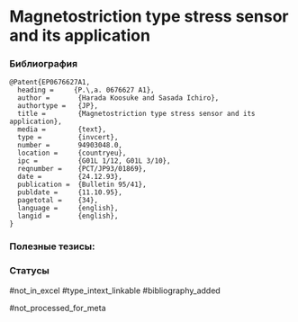 # Magnetostriction type stress sensor and its application

### Библиография
```
@Patent{EP0676627A1,
  heading =     {P.\,a. 0676627 A1},
  author =       {Harada Koosuke and Sasada Ichiro},
  authortype =   {JP},
  title =        {Magnetostriction type stress sensor and its application},
  media =        {text},
  type =         {invcert},
  number =       94903048.0,
  location =     {countryeu},
  ipc =          {G01L 1/12, G01L 3/10},
  reqnumber =    {PCT/JP93/01869},
  date =         {24.12.93},
  publication =  {Bulletin 95/41},
  publdate =     {11.10.95},
  pagetotal =    {34},
  language =     {english},
  langid =       {english},
}
```

### Полезные тезисы:

### Статусы
#not_in_excel 
#type_intext_linkable
#bibliography_added

#not_processed_for_meta
